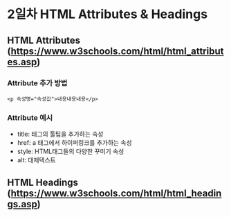 # 2일차 HTML Attributes & Headings

## HTML Attributes (https://www.w3schools.com/html/html_attributes.asp)

### Attribute 추가 방법

```
<p 속성명="속성값">내용내용내용</p>
```

### Attribute 예시

 - title: 태그의 툴팁을 추가하는 속성
 - href: a 태그에서 하이퍼링크를 추가하는 속성
 - style: HTML태그들의 다양한 꾸미기 속성
 - alt: 대체텍스트
 
## HTML Headings (https://www.w3schools.com/html/html_headings.asp)
